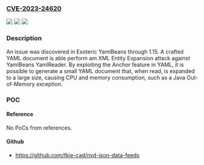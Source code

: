 ### [CVE-2023-24620](https://cve.mitre.org/cgi-bin/cvename.cgi?name=CVE-2023-24620)
![](https://img.shields.io/static/v1?label=Product&message=n%2Fa&color=blue)
![](https://img.shields.io/static/v1?label=Version&message=n%2Fa&color=blue)
![](https://img.shields.io/static/v1?label=Vulnerability&message=n%2Fa&color=brighgreen)

### Description

An issue was discovered in Esoteric YamlBeans through 1.15. A crafted YAML document is able perform am XML Entity Expansion attack against YamlBeans YamlReader. By exploiting the Anchor feature in YAML, it is possible to generate a small YAML document that, when read, is expanded to a large size, causing CPU and memory consumption, such as a Java Out-of-Memory exception.

### POC

#### Reference
No PoCs from references.

#### Github
- https://github.com/fkie-cad/nvd-json-data-feeds

